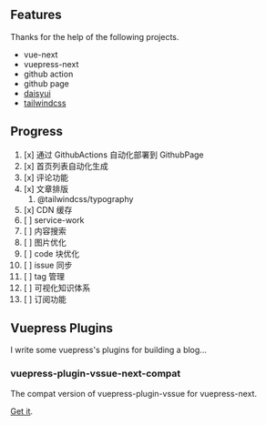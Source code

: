 ## Features

Thanks for the help of the following projects.

- vue-next
- vuepress-next
- github action
- github page
- [daisyui](https://github.com/saadeghi/daisyui)
- [tailwindcss](https://tailwindcss.com/)

## Progress

1. [x] 通过  GithubActions 自动化部署到 GithubPage
2. [x] 首页列表自动化生成
3. [x] 评论功能
4. [x] 文章排版
   1. @tailwindcss/typography
5. [x] CDN 缓存
6. [ ] service-work
7. [ ] 内容搜索
8. [ ] 图片优化
9.  [ ] code 块优化
10. [ ] issue 同步
11. [ ] tag 管理
12. [ ] 可视化知识体系
13. [ ] 订阅功能

## Vuepress Plugins

I write some vuepress's plugins for building a blog...

### vuepress-plugin-vssue-next-compat

The compat version of vuepress-plugin-vssue for vuepress-next. 

[Get it](https://github.com/laoergege/laoergege-blog/packages/1480309).